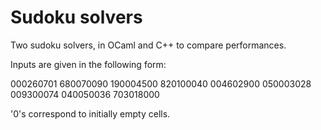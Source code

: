 # Sudoku solvers

Two sudoku solvers, in OCaml and C++ to compare performances.

Inputs are given in the following form:

000260701
680070090
190004500
820100040
004602900
050003028
009300074
040050036
703018000


'0's correspond to initially empty cells.